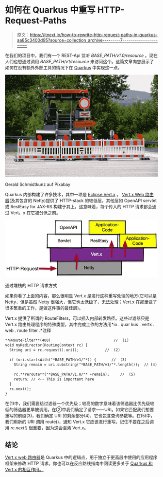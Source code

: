 # 如何在 Quarkus 中重写 HTTP-Request-Paths

> 原文：<https://itnext.io/how-to-rewrite-http-request-paths-in-quarkus-aa85c3400d95?source=collection_archive---------7----------------------->

在我们的项目中，我们有一个 REST-Api 监听 *BASE_PATH/v1.0/resource* 。现在人们也想通过调用 *BASE_PATH/v1/resource* 来访问这个。这篇文章向您展示了如何在没有额外外部工具的情况下在 [Quarkus](https://quarkus.io/) 中实现这一点。

![](img/8cd166cbce1c2c1eb8d9180ca5286c08.png)

Gerald Schmidtkunz auf Pixabay

Quarkus 内部构建了许多技术，其中一项是 [Eclipse Vert.x](https://vertx.io) 。 [Vert.x Web 路由器](https://vertx.io/docs/vertx-web/java/#_basic_vert_x_web_concepts)(及其包含的 Netty)提供了 HTTP-stack 的较低层，其他层如 OpenAPI servlet 或 RestEasy for JAX-RS 构建于其上。这意味着，每个传入的 HTTP 请求都会通过 Vert。x 在它被分派之前。

![](img/43b36357d2aef58a29ceeb421ea813bc.png)

通过堆栈的 HTTP 请求方式

如果你看了上面的内容，那么很明显 Vert.x 是进行这种重写处理的地方(它可以是 Netty，但是虽然 Netty 很强大，但它也太低级了，无法处理；Vert.x 在那里做了很多繁重的工作，是做这件事的最佳层)。

Vert.x 提供了所谓的 RouteFilters，可以插入内部转发路径。这些过滤器只是 Vert.x 路由处理程序的特殊类型，其中完成工作的方法用*io . quar kus . vertx . web . route filter .*注释

```
**@RouteFilter**(400)                             //  (1)
void myRedirector(RoutingContext rc) {
  String uri = rc.request().uri();            //  (2)

  if (uri.startsWith("*BASE_PATH/v1/"*)) {       //  (3)
    String remain = uri.substring("*BASE_PATH/v1/"*.length());  // (4)

    rc.**reroute**("*BASE_PATH/v1.0/"* +remain);     //  (5)
    return; // <-- This is important here
  }
  rc.next();
}
```

在(1)中，我们需要给过滤器一个优先级；较高的数字意味着该筛选器比优先级较低的筛选器更早被调用。在②中我们确定了请求——URI。如果它匹配我们想要重写的前缀(3)，我们确定 URI 的剩余部分(4)，它也包含查询参数等。在(5)中，我们用新的 URI 调用 route()，通知 Vert.x 它应该进行重写。记住不要在之后调用 *rc.next()* 很重要，因为这会混淆 Vert.x。

## 结论

[Vert.x web 路由器](https://vertx.io/docs/vertx-web/java/#_basic_vert_x_web_concepts)是 Quarkus 中的逻辑点，用于独立于更高层中使用的应用程序框架来修改 HTTP 请求。你也可以在反应路线指南中阅读更多关于 [Quarkus 和 Vert.x 的相互作用。](https://quarkus.io/guides/reactive-routes)